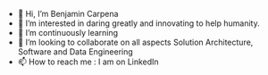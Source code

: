 - 👋 Hi, I’m Benjamin Carpena
- 👀 I’m interested in daring greatly and innovating to help humanity.
- 🌱 I’m continuously learning
- 💞️ I’m looking to collaborate on all aspects Solution Architecture, Software and Data Engineering
- 📫 How to reach me : I am on LinkedIn

<!---
bschwarzchild/bschwarzchild is a ✨ special ✨ repository because its `README.md` (this file) appears on your GitHub profile.
You can click the Preview link to take a look at your changes.
--->
